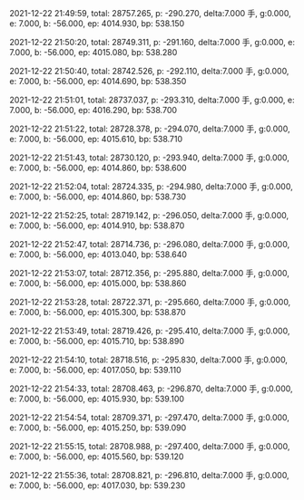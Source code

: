 2021-12-22 21:49:59, total: 28757.265, p: -290.270, delta:7.000 手, g:0.000, e: 7.000, b: -56.000, ep: 4014.930, bp: 538.150

2021-12-22 21:50:20, total: 28749.311, p: -291.160, delta:7.000 手, g:0.000, e: 7.000, b: -56.000, ep: 4015.080, bp: 538.280

2021-12-22 21:50:40, total: 28742.526, p: -292.110, delta:7.000 手, g:0.000, e: 7.000, b: -56.000, ep: 4014.690, bp: 538.350

2021-12-22 21:51:01, total: 28737.037, p: -293.310, delta:7.000 手, g:0.000, e: 7.000, b: -56.000, ep: 4016.290, bp: 538.700

2021-12-22 21:51:22, total: 28728.378, p: -294.070, delta:7.000 手, g:0.000, e: 7.000, b: -56.000, ep: 4015.610, bp: 538.710

2021-12-22 21:51:43, total: 28730.120, p: -293.940, delta:7.000 手, g:0.000, e: 7.000, b: -56.000, ep: 4014.860, bp: 538.600

2021-12-22 21:52:04, total: 28724.335, p: -294.980, delta:7.000 手, g:0.000, e: 7.000, b: -56.000, ep: 4014.860, bp: 538.730

2021-12-22 21:52:25, total: 28719.142, p: -296.050, delta:7.000 手, g:0.000, e: 7.000, b: -56.000, ep: 4014.910, bp: 538.870

2021-12-22 21:52:47, total: 28714.736, p: -296.080, delta:7.000 手, g:0.000, e: 7.000, b: -56.000, ep: 4013.040, bp: 538.640

2021-12-22 21:53:07, total: 28712.356, p: -295.880, delta:7.000 手, g:0.000, e: 7.000, b: -56.000, ep: 4015.000, bp: 538.860

2021-12-22 21:53:28, total: 28722.371, p: -295.660, delta:7.000 手, g:0.000, e: 7.000, b: -56.000, ep: 4015.300, bp: 538.870

2021-12-22 21:53:49, total: 28719.426, p: -295.410, delta:7.000 手, g:0.000, e: 7.000, b: -56.000, ep: 4015.710, bp: 538.890

2021-12-22 21:54:10, total: 28718.516, p: -295.830, delta:7.000 手, g:0.000, e: 7.000, b: -56.000, ep: 4017.050, bp: 539.110

2021-12-22 21:54:33, total: 28708.463, p: -296.870, delta:7.000 手, g:0.000, e: 7.000, b: -56.000, ep: 4015.930, bp: 539.100

2021-12-22 21:54:54, total: 28709.371, p: -297.470, delta:7.000 手, g:0.000, e: 7.000, b: -56.000, ep: 4015.250, bp: 539.090

2021-12-22 21:55:15, total: 28708.988, p: -297.400, delta:7.000 手, g:0.000, e: 7.000, b: -56.000, ep: 4015.560, bp: 539.120

2021-12-22 21:55:36, total: 28708.821, p: -296.810, delta:7.000 手, g:0.000, e: 7.000, b: -56.000, ep: 4017.030, bp: 539.230